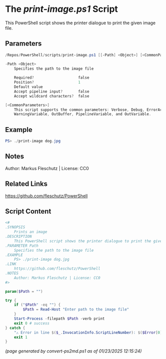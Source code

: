 The *print-image.ps1* Script
===========================

This PowerShell script shows the printer dialogue to print the given image file.

Parameters
----------
```powershell
/Repos/PowerShell/scripts/print-image.ps1 [[-Path] <Object>] [<CommonParameters>]

-Path <Object>
    Specifies the path to the image file
    
    Required?                    false
    Position?                    1
    Default value                
    Accept pipeline input?       false
    Accept wildcard characters?  false

[<CommonParameters>]
    This script supports the common parameters: Verbose, Debug, ErrorAction, ErrorVariable, WarningAction, 
    WarningVariable, OutBuffer, PipelineVariable, and OutVariable.
```

Example
-------
```powershell
PS> ./print-image dog.jpg

```

Notes
-----
Author: Markus Fleschutz | License: CC0

Related Links
-------------
https://github.com/fleschutz/PowerShell

Script Content
--------------
```powershell
<#
.SYNOPSIS
	Prints an image
.DESCRIPTION
	This PowerShell script shows the printer dialogue to print the given image file.
.PARAMETER Path
	Specifies the path to the image file
.EXAMPLE
	PS> ./print-image dog.jpg
.LINK
	https://github.com/fleschutz/PowerShell
.NOTES
	Author: Markus Fleschutz | License: CC0
#>

param($Path = "")

try {
	if ("$Path" -eq "") {
		$Path = Read-Host "Enter path to the image file"
	}
	Start-Process -filepath $Path -verb print
	exit 0 # success
} catch {
	"⚠️ Error in line $($_.InvocationInfo.ScriptLineNumber): $($Error[0])"
	exit 1
}
```

*(page generated by convert-ps2md.ps1 as of 01/23/2025 12:15:24)*
